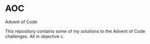 # AOC
Advent of Code

This repository contains some of my solutions to the Advent of Code challenges. All in objective c.
